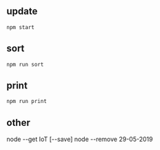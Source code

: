 ## update

    npm start


## sort

    npm run sort
    
    
## print

    npm run print


## other
node --get IoT [--save]
node --remove 29-05-2019
